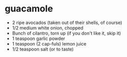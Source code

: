 # guacamole

* 2 ripe avocados (taken out of their shells, of course)
* 1/2 medium white onion, chopped
* Bunch of cilantro, torn up (if you don't like it, skip it)
* 1 teaspoon garlic powder
* 1 teaspoon (2 cap-fuls) lemon juice
* 1/2 teaspoon salt (or to taste)
